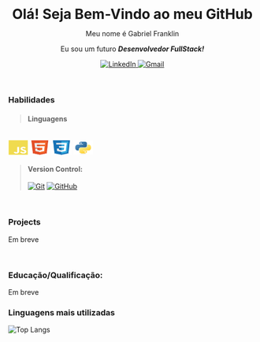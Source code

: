 <h1 align="center" style="margin: 0; padding: 0;"> Olá! Seja Bem-Vindo ao meu GitHub</h1>
<p align="center"> Meu nome é Gabriel Franklin</p>
<p align="center">Eu sou um futuro <strong><em>Desenvolvedor FullStack!</em></strong> </p>

<p align="center">
  <a href="https://www.linkedin.com/in/gabrielfranklinbarcellos/">
    <img src="https://img.shields.io/badge/-LinkedIn-%230077B5?style=for-the-badge&logo=linkedin&logoColor=white" alt="LinkedIn">
  </a>
  <a href="mailto:gabrielfranklinbarcellos@gmail.com">
    <img src="https://img.shields.io/badge/Gmail-D14836?style=for-the-badge&logo=gmail&logoColor=white" alt="Gmail">
  </a>
</p>          

### Habilidades

> #### Linguagens
<div style="display: inline_block"><br>
  <img align="center" alt="Gabriel-Js" height="30" width="40" src="https://raw.githubusercontent.com/devicons/devicon/master/icons/javascript/javascript-plain.svg">
  <img align="center" alt="Gabriel-HTML" height="30" width="40" src="https://raw.githubusercontent.com/devicons/devicon/master/icons/html5/html5-original.svg">
  <img align="center" alt="Gabriel-CSS" height="30" width="40" src="https://raw.githubusercontent.com/devicons/devicon/master/icons/css3/css3-original.svg">
  <img align="center" alt="Gabriel-Python" height="30" width="40" src="https://raw.githubusercontent.com/devicons/devicon/master/icons/python/python-original.svg">
</div>

> #### Version Control:
> [![Git](https://img.shields.io/badge/Git-F05032?logo=git&logoColor=fff&style=for-the-badge)](https://git-scm.com/)
> [![GitHub](https://img.shields.io/badge/GitHub-181717?logo=github&logoColor=fff&style=for-the-badge)](https://github.com/)

<br>

### Projects
<p> Em breve</p>

<br>

### Educação/Qualificação: 
<p>Em breve</p>

### Linguagens mais utilizadas
![Top Langs](https://github-readme-stats.vercel.app/api/top-langs/?username=garffield&layout=compact&title_color=FF69B4&text_color=FF69B4&bg_color=FFFFFF&hide_border=true)

